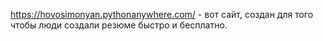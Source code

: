 https://hovosimonyan.pythonanywhere.com/ - вот сайт, создан для того чтобы люди создали резюме быстро и бесплатно.
